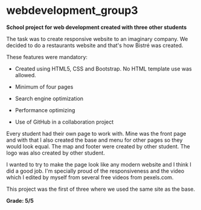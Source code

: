 # webdevelopment_group3

**School project for web development created with three other students**

The task was to create responsive website to an imaginary company. We decided to do a restaurants website and that's how Bistré was created.

These features were mandatory:

- Created using HTML5, CSS and Bootstrap. No HTML template use was allowed.

- Minimum of four pages

- Search engine optimization

- Performance optimizing

- Use of GitHub in a collaboration project


Every student had their own page to work with. Mine was the front page and with that I also created the base and menu for other pages so they would look equal. The map and footer were created by other student. The logo was also created by other student.

I wanted to try to make the page look like any modern website and I think I did a good job. I'm specially proud of the responsiveness and the video which I edited by myself from several free videos from pexels.com. 

This project was the first of three where we used the same site as the base.


**Grade: 5/5**
